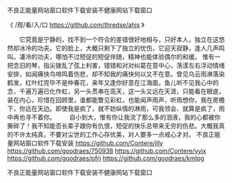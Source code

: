 
不良正能量网站窗口软件下载安装不健康网站下载窗口




《 /观/看/入/口 https://github.com/thredse/ahjs 》




　　它究竟是宁静的，找不到一个符合的差错很好地相与，只好本人，独立在这悠然却冰冷的功夫。它的脸上，大概只剩下了独立的忧伤，它迎天寂静，逢人几声鸣叫。凄冷的功夫，哪怕不过短促的短促伴随，精神也能体验偶尔的和缓。
惟有一把念旧的琴，指尖拨乱了弦上利害，错错和对对纠葛在意中心，荡漾左右浮动情绪安排，如闻痛快鸟啼鸣着伤悲，却不知我的痛快何以又不在意。曾见乌云雨淋落染鹤发，红叶红完毕不是仲春花，来年又逢你好意在江海面，鱼儿听不见我心中的念，千遍万遍已化作虹，另一头贯串在高天，这一头又远在天涯，只能看在眼底，装在内心，珍惜在回顾里，谁都能瞥见彩虹，也能闻声雨声，听雨想你，我在房檐下，你远在天边。即使我是疯了，就不妨纵情的淋雨，可我领会、就算是疯了，雨中再也寻不着你。
　　自小到大，惟有你让我流了那么多的泪液，我的心都被你撕碎了！我不知能否长辈子跟你有仇恨，短促的快乐总带来无穷的伤悲。大概我真的不许太纯真，不要对尘世的工作心存优美，对人要多一点戒心才对。
不良正能量网站窗口软件下载安装
https://github.com/Contere/jllv
https://github.com/goodraes/750938
https://github.com/Contere/yyix
https://github.com/goodraes/pfrj
https://github.com/goodraes/kmlpg





不良正能量网站窗口软件下载安装不健康网站下载窗口
